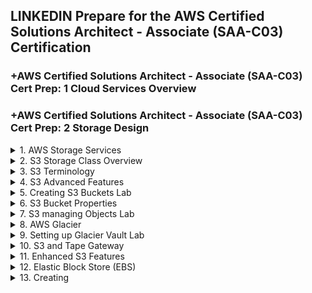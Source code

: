 
## LINKEDIN Prepare for the AWS Certified Solutions Architect - Associate (SAA-C03) Certification

### +AWS Certified Solutions Architect - Associate (SAA-C03) Cert Prep: 1 Cloud Services Overview

### +AWS Certified Solutions Architect - Associate (SAA-C03) Cert Prep: 2 Storage Design

<details>
<summary>1. AWS Storage Services </summary>

# AWS Storage Services

AWS offers a variety of storage services, requiring understanding to choose the right ones.

- Simple Storage Service (S3)
- Glacier
- CloudFront
- Elastic Block Store (EBS)
- The Storage Gateway 
- The Snow Family
- Databases

## Simple Storage Service (S3)

- Simple Storage Service (S3) is a primary service for general storage needs.
- It was one of the first storage services that Amazon ever offered with AWS.
- File storage, akin to S3 object storage, deals with objects or chunks of information.
- With file storage, we're dealing with objects, or chunks of information.
- AWS uses something similar to file storage with S3 called object storage, so they treat a file like an object.
- File storage is used all the time on our local networks with NAS devices. So, if you've ever connected a network-attached-storage device to your network, even at home, and you put files on there, you are using file-based storage.
- Now, within that NAS device, you don't actually access it at the allocation vector level, or the block or sector level. Instead, you're dealing with it as a file, or in S3 terminology, as an object.

## Glacier

- Glacier is suitable for archiving large amounts of data not frequently accessed.
- Glacier is for that archival data, someplace to put a large amount of data that you want to keep for a long time, but you're not necessarily worried about accessing it frequently or instantly.

## CloudFront

- CloudFront optimizes content delivery by caching data near users.
- CloudFront is about getting the stuff close to your users.
- It is simply making sure that web information, this kind of data that's accessed frequently by your website visitors, is cached at an Edge location that's near the customer.

## Elastic Block Store (EBS)

- Elastic Block Store (EBS) provides fast block-level access for instances.
- Block storage, used with EBS, offers data access similar to local hard drives.
- Elastic Block Store is the best storage solution to use for your instances when you want those instances to have very fast block-level access rather than object-level access. S3 is object level.
- It's used on local networks all the time. We use it with ISCSI; internet SCSI, or Fiber channel, et cetera. These are done to connect to storage area networks usually.
- Basically, what we're doing is, across the network, being able to get access to data in a similar way we do to local hard drives.
- AWS can use block storage with virtual machines within the AWS Cloud when you use Elastic Block Store, or EBS.

## The Storage Gateway 

- The Storage Gateway enables accessing cloud storage as if it's local.
- It is basically an appliance that you put on your local network, either a software appliance or a hardware appliance, that acts as a VPN connection into the Amazon Cloud so that you can access your storage as if it's local storage.

## The Snow Family

- The Snow Family assists in migrating massive data to the cloud.
- It is a collection of really three primary products that can be used in order to migrate data from your local data stores into the cloud when you have massive amounts of data that you need to move.

## Databases

- Databases also serve as storage solutions.

# Factors to consider when choosing a Storage Service:

- Consider factors like size, performance, and cost when selecting a storage service.
- Performance includes both access speed and the time it takes for data retrieval.
- Balance performance requirements with cost considerations; Glacier offers cost savings but delayed access.
- Choose storage services based on the urgency of data access and budget constraints.

# #END</details>

<details>
<summary>2. S3 Storage Class Overview </summary>

# S3 Storage Class Overview

- S3 is an AWS storage service focused on object storage.
- Objects are stored within buckets, which can hold files or any data chunks.
- Objects are automatically distributed across at least three Availability Zones for redundancy, except for the 1A class which uses only one zone for lower cost but reduced availability.
- S3 supports encryption and automatic data classification.
- Data classification aids in security and management tasks such as moving data to Glacier based on usage patterns.
- AWS enables direct big data analytics against data stored in S3 buckets without the need for database migration.
- S3 primarily offers object storage, not file storage.
- Different classes of S3 storage provide varying levels of availability and cost.
- Choose the appropriate method for data ingestion based on requirements and constraints.

# Getting Data into S3

## AWS APIs

- AWS APIs allow direct integration into applications for uploading data.

## Amazon Direct Connect

- Amazon Direct Connect establishes VPN connections for data transfer.

## Storage Gateway

- Storage Gateway synchronizes or replicates local data with S3.

## Kinesis Firehose

- Kinesis Firehose facilitates analytical data transfer to S3.

## Transfer Acceleration

- Transfer Acceleration speeds up data uploads globally but at increased cost.

## The Snow Family

- Snowball, Snowball Edge, and Snowmobile offer scalable solutions for data migration.
- Snowmobile is a large trailer capable of storing exabytes of data.
- Snowball Edge can run instances for analytics on-premises before transferring data to AWS.

![image](https://github.com/omeatai/src-aws/assets/32337103/74d73bd8-81bc-4d21-a445-4d92d99aac10)

# #END</details>

<details>
<summary>3. S3 Terminology </summary>

# S3 Terminology

- Buckets: Containers for storing objects in S3, with a default limit per AWS account.
- Regions: Geographic locations where buckets are created, affecting data accessibility and latency.
- Objects: Data stored within buckets, similar to files, but can also include structured data.
- Keys: Logical names of objects within buckets, analogous to file names.
- Object URLs: Unique URLs assigned to each object for internet access.
- Eventual Consistency: Objects may take some time to replicate across availability zones, leading to eventual consistency.
- Static Website Hosting: S3 is suitable for hosting static websites due to quick access and URL accessibility.

# S3 Operations:
- Creating and deleting buckets.
- Writing, reading, and deleting objects.
- Managing object properties.
- Listing keys in buckets.
 
# REST Interface (API):
- Represents S3's API for programming access.
- Utilizes CRUD operations (Create, Read, Update, Delete) mapped to HTTP methods (PUT, POST, GET, DELETE).
- Important for developers but less emphasized in architect or designer certifications.

# #END</details>

<details>
<summary>4. S3 Advanced Features </summary>

# S3 Advanced Features

## Prefixes and Delimiters:

- Used for organizing data within S3 buckets, resembling folder structures.
- Prefixes are strings of characters indicating hierarchy, while delimiters separate prefixes.

## Storage Classes:

- Different options for storing data in S3, including S3 Standard, S3 Infrequent Access, S3 Reduced Redundancy Storage, and Glacier.
- Vary in availability, redundancy, and cost.

![image](https://github.com/omeatai/src-aws/assets/32337103/8347fdc8-d31f-4829-a434-0d81d08d7dcc)

## Object Lifecycle Management:

- Automates the transition of objects between different storage classes over time based on predefined rules.
- Helps optimize costs by moving data to the most suitable storage class as per its usage pattern.

## Encryption:

- Server-side Encryption: AWS encrypts objects after upload and decrypts them upon access automatically.
- Client-side Encryption: Objects are encrypted locally before upload, ensuring security during transit.

## Versioning:

- Enables the storage of multiple versions of objects within S3 buckets.
- Once enabled, cannot be disabled, but can be suspended to prevent new versions from being created.

## Additional Features:

- Multifactor Authentication Delete (MFA Delete): Requires additional authentication (e.g., code sent to phone) to delete objects, enhancing security.
- Multipart Upload: Accelerates uploads of large files by splitting them into multiple parts for faster transmission and reassembly.
- Range GETs: Allows retrieval of specific portions of large files within S3 objects.
- Cross-Region Replication: Replicates data between S3 buckets in different AWS regions to ensure data durability and availability.
- Logging and Event Notifications: Logs actions performed on buckets and sends notifications for specified events, facilitating monitoring and management.
- Understanding these advanced features is crucial for effectively managing and optimizing S3 storage for various use cases and cost-efficiency.

# #END</details>

<details>
<summary>5. Creating S3 Buckets Lab </summary>

# Creating S3 Buckets Lab

- Everything related to Amazon S3 can be managed through the GUI interface of the AWS Management Console.

## Creating a Bucket:

- Navigate to the S3 management console.
- Click on "Create Bucket".
- Choose a DNS compliant bucket name, ensuring uniqueness globally across all of Amazon S3.
- Configure properties such as versioning, logging, tags, encryption, and access permissions.
- Review the settings and create the bucket.

## Bucket Properties:

- After creating the bucket, explore its properties, including options like versioning, server access logs, static website hosting, object-level logging, default encryption, tags, and more.
- Properties can be configured both during the creation process and afterward.

## Versioning:

- Enable versioning to store multiple versions of objects in the bucket.
- Once enabled, versioning cannot be disabled; it can only be suspended.

## Conclusion:

- Basic process of creating an S3 bucket involves choosing a unique name, configuring properties, and reviewing settings before creation.
- Further customization options include exploring bucket properties and enabling features like versioning for data management and security.

## Lab

![image](https://github.com/omeatai/src-aws/assets/32337103/3a2ce10b-a4e5-4793-8b7b-5819e9c01669)
![image](https://github.com/omeatai/src-aws/assets/32337103/4cf9ef63-9e59-44ab-8801-755382a519af)
![image](https://github.com/omeatai/src-aws/assets/32337103/b10d28ec-12b6-4bb0-a573-2ca2b79a2bb0)
![image](https://github.com/omeatai/src-aws/assets/32337103/b864b0f6-d911-4382-b5e9-7807a2d0eb60)
![image](https://github.com/omeatai/src-aws/assets/32337103/a3250eaa-147b-4e2d-9dc3-b2ec53e1c33a)
![image](https://github.com/omeatai/src-aws/assets/32337103/244157b4-9477-4878-a07a-56b048eb6f8c)
![image](https://github.com/omeatai/src-aws/assets/32337103/53e0b407-8933-4416-8c81-81c6e88298df)
![image](https://github.com/omeatai/src-aws/assets/32337103/86c681e9-f71c-4a57-a0a6-8fea87b5fb0e)
![image](https://github.com/omeatai/src-aws/assets/32337103/bc2b0e52-37bd-4c70-82b4-3dc6104e93a7)
![image](https://github.com/omeatai/src-aws/assets/32337103/c13b7c2a-412b-42f9-b13b-1fb3d8e60254)
![image](https://github.com/omeatai/src-aws/assets/32337103/28356447-5458-4e83-8fe0-5e9733167da8)
![image](https://github.com/omeatai/src-aws/assets/32337103/7df4a408-05c0-4388-abcb-76a202b0b7a2)

# #END</details>

<details>
<summary>6. S3 Bucket Properties </summary>

# S3 Bucket Properties

## Static Web Hosting:

- Allows hosting a static website within an S3 bucket by uploading HTML, image, and audio files.
- Can be enabled through the S3 management console, providing a URL for accessing the website.
- Consider using DNS redirection for a friendlier URL.

## Encryption:

- Two options available: AES and KMS.
- AES: Keys managed fully by AWS, simpler setup.
- KMS: Keys managed through Key Management Service, offering more management flexibility.
- Both options provide server-side encryption for stored objects.
  
## Tags:
- Customizable metadata for organizing and managing buckets.
- Useful for categorizing buckets based on departments, purposes, etc.

## Permissions:

- Managed at both bucket and object levels.
- Bucket-level permissions inherited by objects.
- Account permissions: Control access for the AWS account.
- Public access: Allows anonymous access with specified permissions (listing, reading, writing).
- Bucket policy: JSON-based policy for fine-grained access control.
- CORS (Cross-Origin Resource Sharing): Used for web application frameworks.

## Management:
- Lifecycle rules: Automate transitions and expiration of objects based on specified criteria (prefixes, tags, storage class transitions, expiration).
- Replication: Cross-region replication for redundancy and disaster recovery.
- Analytics, metrics, and inventory: Monitoring and analysis tools for bucket management.

## Conclusion:

- S3 bucket properties play a crucial role in managing objects effectively.
- Options include hosting static websites, encryption, tagging, permissions management, and lifecycle rules.
- Understanding and configuring these properties ensures efficient and secure storage and access of objects within S3 buckets.

## POLICY JSON DOCUMENT

```json
{
  "Version": "2012-10-17",
  "Statement": [
    {
      "Sid": "Stmt1710784997612",
      "Action": "s3:*",
      "Effect": "Allow",
      "Resource": "arn:aws:s3:::marketing-omeatai"
    }
  ]
}
```

## [https://awspolicygen.s3.amazonaws.com/policygen.html](https://awspolicygen.s3.amazonaws.com/policygen.html)

![image](https://github.com/omeatai/src-aws/assets/32337103/dbca9abe-064d-40e1-9ee7-ce7a94902147)

# #END</details>

<details>
<summary>7. S3 managing Objects Lab </summary>

# S3 managing Objects Lab

## Creating Folders:

- Folders in S3 are simulated using prefixes and delimiters.
- You can create "folders" through the S3 management console.
- Despite being called folders, they are actually objects displayed as folders.

## Uploading Files:

- Use the "Upload" button to add files to the bucket.
- Files can be uploaded individually or in bulk.
- Permissions and properties can be configured during the upload process.

## File Properties:

- Properties of uploaded files include encryption, tags, and permissions.
- Tags can be used for lifecycle management and organization.

## Object Management:

- Objects can be managed individually, including actions like download, rename, delete, etc.
- Permissions can be set for each object separately.

## Versioning:

- Versioning can be enabled for the bucket.
- Uploading a new version of a file preserves previous versions.
- Deleted files are marked for deletion but can be recovered.
- Features like versioning, folder creation, and object management enhance flexibility and control.
- S3 provides robust options for organizing, securing, and managing data, surpassing simple file storage solutions like Dropbox.

## Lab

<img width="1093" alt="image" src="https://github.com/omeatai/src-aws/assets/32337103/7be01e0b-a236-413e-a8ce-0ef8f4aaea92">
<img width="1097" alt="image" src="https://github.com/omeatai/src-aws/assets/32337103/81faeebb-ad4b-4f96-a4ad-4f5ee464d7b5">
<img width="1094" alt="image" src="https://github.com/omeatai/src-aws/assets/32337103/48ef1440-235f-47c8-9b43-b6f3c55e1aa0">
<img width="1091" alt="image" src="https://github.com/omeatai/src-aws/assets/32337103/f2bf3d2f-192b-4313-9a61-cb2cfed3d900">
<img width="1100" alt="image" src="https://github.com/omeatai/src-aws/assets/32337103/88c9310b-8315-496b-8ed7-8084d2172772">
<img width="1095" alt="image" src="https://github.com/omeatai/src-aws/assets/32337103/4edef75c-ddbe-4a4f-802f-85348fdface3">
<img width="1096" alt="image" src="https://github.com/omeatai/src-aws/assets/32337103/91a3a259-cacd-4e8f-968c-52b77586ca49">
<img width="1097" alt="image" src="https://github.com/omeatai/src-aws/assets/32337103/6f66875d-9347-4225-b4a6-be8d9056f30d">
<img width="1095" alt="image" src="https://github.com/omeatai/src-aws/assets/32337103/6da14c77-b299-4c2b-90e9-117c194cfba0">

# #END</details>

<details>
<summary>8. AWS Glacier </summary>

# AWS Glacier

## Glacier Overview:

- Glacier is an archival data storage solution provided by AWS.
- Designed for storing data that is not frequently accessed, often referred to as "cold data."
- Offers significantly lower storage costs compared to active storage solutions.
- Provides three access methods: expedited (3-5 minutes), standard (3-5 hours), and bulk (5-12 hours), with varying costs.

## Integration with S3:

- Glacier can be integrated with Amazon S3 as a storage class.
- S3 cold data can be automatically moved to Glacier using lifecycle rules.

## Data Import:

- Snow devices can be used to import large amounts of data into Glacier.
- Storage Gateways provide connectivity to Glacier for backup and archiving purposes.
  
## Key Concepts:

- Archives: Data stored in Glacier, analogous to objects in S3.
- Vaults: Containers used to store archives, replacing buckets in S3.
- Vault Locks: Security measures to restrict access to vaults and prevent unauthorized retrieval.
  
## Data Retrieval:

- Up to 5% of data retrieval is free each month, without rollover.
- Vaults can be configured to limit retrieval costs and control access to data.
- Decision-making processes should be established to ensure cost-effective use of Glacier, especially for large data retrievals.

## Conclusion:

- Glacier offers a cost-effective solution for storing archival data.
- Proper planning and management are essential to optimize costs and control access to data.

# #END</details>

<details>
<summary>9. Setting up Glacier Vault Lab </summary>

# Setting up Glacier Vault Lab 

## Creating a Glacier Vault:

- Navigate to the Glacier Management Console within the AWS Services Interface.
- Choose "Create Vault" to begin setting up a new vault.
- Select the AWS region where the vault will be located.
- Provide a name for the vault, such as "My Archive Vault," and proceed to the next step.

## Event Notifications:

- Decide whether to enable event notifications for the vault.
- Options include creating a new SNS topic, using an existing SNS topic, or not enabling notifications.

## Review and Submission:

- Review the summary of vault configuration.
- Click "Submit" to create the vault.

## Vault Management:

- Once the vault is created, view information about the vault, including its region, creation date, ARN, and status.
- Configure permissions, vault locks, and tags for the vault as needed.

## Data Storage and Retrieval:

- Upload files to the vault using various methods, such as Storage Gateway, application APIs, or the command-line interface.
- Define retrieval policies for the vault, including options like free tier only, max retrieval rate, or no retrieval limit.
- After setting up the vault and configuring its properties, users can begin storing data in Glacier, where files are referred to as archives.

## Lab

<img width="1100" alt="image" src="https://github.com/omeatai/src-aws/assets/32337103/e8b6217d-0bf4-40b6-98e5-72511fcbc481">
<img width="1093" alt="image" src="https://github.com/omeatai/src-aws/assets/32337103/824876df-972b-4020-a321-4e417b893157">
<img width="1101" alt="image" src="https://github.com/omeatai/src-aws/assets/32337103/c6dc4010-c064-43a0-abec-8d78f48036ed">
<img width="1102" alt="image" src="https://github.com/omeatai/src-aws/assets/32337103/cd8db0ca-03ee-405a-a95b-fc6717194d91">
<img width="1099" alt="image" src="https://github.com/omeatai/src-aws/assets/32337103/7794a22d-4c2f-4e65-94c1-b7cb2ce20db3">
<img width="1101" alt="image" src="https://github.com/omeatai/src-aws/assets/32337103/5b3f2a80-4751-43cb-8e67-1880be424dc8">
<img width="1091" alt="image" src="https://github.com/omeatai/src-aws/assets/32337103/c839e20e-8978-45dc-b010-117d8dcbd006">
<img width="1093" alt="image" src="https://github.com/omeatai/src-aws/assets/32337103/fb353138-8c82-44ad-8498-cef8112ad10e">
<img width="1101" alt="image" src="https://github.com/omeatai/src-aws/assets/32337103/b4c8f931-870e-4582-b9d0-4c3bf2b23f87">
<img width="1097" alt="image" src="https://github.com/omeatai/src-aws/assets/32337103/41c28e6c-5e1e-40f7-81e4-91c6f07ae6e9">
<img width="1101" alt="image" src="https://github.com/omeatai/src-aws/assets/32337103/cb5db2aa-4df4-4bf3-8835-976288e69cc0">

# #END</details>

<details>
<summary>10. S3 and Tape Gateway </summary>

# S3 and Tape Gateway

## Introduction to Tape Gateway:

- Despite technological advancements, tape backups are still prevalent in many systems.
- AWS offers the Tape Gateway service to facilitate tape backups and integrates it with S3 and other applications.

## Finding the Tape Gateway:

- Access the Tape Gateway through the Storage Gateway section of the AWS Management Console.
- Tape Gateway is one of the sub-components alongside File and Volume Gateways.

## Setting Up Tape Gateway:

- Choose the Tape Gateway option and proceed with setup, selecting the host platform (usually an EC2 instance) and configuring endpoint accessibility.
- Depending on whether it's for EC2 instances or outside servers, choose between a publicly-accessible endpoint or one accessible within the VPC.

## Virtual Tape Library (VTL):

- Upon setup, the Tape Gateway creates a Virtual Tape Library (VTL), which is a collection of virtual tapes.
- Virtual tapes are stored as objects in an S3 bucket, not as physical tapes.

## Integration with Amazon Glacier Deep Archive:

- Virtual tape libraries stored in S3 buckets can be configured with Glacier Deep Archive storage class.
- Glacier Deep Archive offers very low-cost storage suitable for long-term archival purposes.
- Access to data stored in Glacier Deep Archive is restricted, similar to accessing data on physical tapes, requiring advance notice.
- Tape Gateway enables tape backups for systems requiring them, with virtual tapes stored in S3 buckets and offering cost-effective storage with Glacier Deep Archive.

<img width="1105" alt="image" src="https://github.com/omeatai/src-aws/assets/32337103/3c21fe27-c96b-4dfe-aae2-4366dc4dab37">
<img width="1091" alt="image" src="https://github.com/omeatai/src-aws/assets/32337103/d8feed04-ec83-411a-9d2f-cd56a3cc8730">
<img width="1092" alt="image" src="https://github.com/omeatai/src-aws/assets/32337103/13867705-8238-48e2-8b75-3bc7d0ba38a5">
<img width="1090" alt="image" src="https://github.com/omeatai/src-aws/assets/32337103/446dcee5-b78f-4be3-8278-14120a3ce48c">
<img width="1094" alt="image" src="https://github.com/omeatai/src-aws/assets/32337103/3406be8a-1276-4e22-a035-5d4e8daf456d">
<img width="1089" alt="image" src="https://github.com/omeatai/src-aws/assets/32337103/351b1297-2d54-4ea6-ba9b-89ef8e0b349f">
<img width="1090" alt="image" src="https://github.com/omeatai/src-aws/assets/32337103/75b2b064-cf32-4237-9bac-d7da848952fb">

# #END</details>

<details>
<summary>11. Enhanced S3 Features </summary>

# Enhanced S3 Features

## Introduction to Enhanced S3 Features:

- AWS provides advanced features for S3 to improve file management and cost optimization.
- These features include object locking, intelligent tiering, and batch processing.

## Intelligent Tiering:

- Accessible through the AWS Management Console under S3 buckets' lifecycle rules.
- Allows automatic transition of objects to lower-cost storage tiers based on predefined rules.
- Users can specify transition conditions, such as transitioning to Glacier storage after a certain number of days.

## Object Locking:

- Enables "write once, read many" (WORM) functionality, preventing modification of stored objects after creation.
- Object locking must be enabled during bucket creation or via AWS customer service if not done initially.
- Accessed through the AWS Management Console by enabling object lock during bucket creation and then applying it to individual objects within the bucket.

## Batch Processing:

- Facilitates automated operations on objects within S3 buckets.
- Accessed through the AWS Management Console under the "Batch Operations" section.
- Users create jobs based on manifests containing lists of objects and define actions to be performed, such as moving, deleting, or changing properties of objects.
- Enhanced S3 features provide users with advanced management capabilities, including cost-effective storage with intelligent tiering, data protection with object locking, and automated file management through batch processing.'

<img width="1098" alt="image" src="https://github.com/omeatai/src-aws/assets/32337103/84797147-042c-41a0-9e1c-5f47dfbc8ee6">
<img width="1093" alt="image" src="https://github.com/omeatai/src-aws/assets/32337103/e38260ba-3893-48c9-90b1-0774b6b6ab88">
<img width="1093" alt="image" src="https://github.com/omeatai/src-aws/assets/32337103/e0e12ab7-db58-43e8-9a1c-9e28def1fe0d">
<img width="1095" alt="image" src="https://github.com/omeatai/src-aws/assets/32337103/accc6900-1a36-438b-a900-e0a1f7294e75">
<img width="1089" alt="image" src="https://github.com/omeatai/src-aws/assets/32337103/ad9c5dc6-9ee0-4be3-85e1-f308d4af29f7">
<img width="1096" alt="image" src="https://github.com/omeatai/src-aws/assets/32337103/5563a62a-aebf-460d-be86-a510ed3c620a">
<img width="1093" alt="image" src="https://github.com/omeatai/src-aws/assets/32337103/b248ea05-b98d-4cf4-90a8-b3e62649c86c">
<img width="1095" alt="image" src="https://github.com/omeatai/src-aws/assets/32337103/02d6c70d-0115-4d6d-82dc-8b7188476514">
<img width="1092" alt="image" src="https://github.com/omeatai/src-aws/assets/32337103/e7b36f89-67c9-40bf-8bf5-a8946078c75b">
<img width="1096" alt="image" src="https://github.com/omeatai/src-aws/assets/32337103/bd45fdea-c371-4736-b426-213b61280b7b">
<img width="1094" alt="image" src="https://github.com/omeatai/src-aws/assets/32337103/d31033f2-273d-4ae3-a36b-574b9d26f176">
<img width="1093" alt="image" src="https://github.com/omeatai/src-aws/assets/32337103/696bd605-5c11-4254-a909-4564505eab32">
<img width="1092" alt="image" src="https://github.com/omeatai/src-aws/assets/32337103/e6a5d704-0d6b-407c-a784-4970cea289e6">
<img width="1095" alt="image" src="https://github.com/omeatai/src-aws/assets/32337103/0c48549b-2dba-4323-a10b-77df92a28d52">
<img width="1094" alt="image" src="https://github.com/omeatai/src-aws/assets/32337103/44a91329-384f-46b3-839a-772daccf58d1">
<img width="1096" alt="image" src="https://github.com/omeatai/src-aws/assets/32337103/69f9dffa-0a3e-4a5a-80bd-a13136587689">
<img width="1095" alt="image" src="https://github.com/omeatai/src-aws/assets/32337103/673d8fc5-3868-4437-a324-e16845b9fb34">
<img width="1094" alt="image" src="https://github.com/omeatai/src-aws/assets/32337103/ea16495b-758d-40bf-ae17-aa89e5eeb603">
<img width="1097" alt="image" src="https://github.com/omeatai/src-aws/assets/32337103/d50d0007-1c6e-4782-a65d-2de034f3188a">
<img width="1096" alt="image" src="https://github.com/omeatai/src-aws/assets/32337103/5e2aae15-7f4b-4e52-aaab-27f8c9e55472">
<img width="1093" alt="image" src="https://github.com/omeatai/src-aws/assets/32337103/35a57e7d-f372-4b0f-aaf0-584c9d41a370">
<img width="1094" alt="image" src="https://github.com/omeatai/src-aws/assets/32337103/7fe5be29-b33e-4820-b78e-9c19db6f40fc">
<img width="1090" alt="image" src="https://github.com/omeatai/src-aws/assets/32337103/368dc18b-8a8d-41ef-a480-7a044f74c233">

# #END</details>

<details>
<summary>12. Elastic Block Store (EBS) </summary>

# Elastic Block Store (EBS)

## Introduction to Elastic Block Store (EBS):

- EBS is a storage technology in AWS used for storing data in instances, analogous to local hard drives in computers.
- Instances in AWS, which are virtual machines, require storage for data, and EBS provides this capability.

## Types of EBS Volumes:

### Magnetic Volumes:

- Lowest cost option.
- Slowest performance compared to other types.

### SSD (Solid State Drive) Volumes:

- Faster performance compared to magnetic volumes.
- Offers two main types: General Purpose SSD and Provisioned IOPS SSD.

### General Purpose SSD:

- Provides a baseline performance level suitable for most applications.

### Provisioned IOPS SSD:

- Offers higher performance with a guaranteed level of IOPS (Input/Output Operations Per Second).
- Necessary when needing 10,000 or more IOPS.

## Optimization and Management of EBS:

### EBS-Optimized Instances:

- Required to fully utilize the performance capabilities of SSD storage.
- Ensures that the instance's network bandwidth is dedicated to EBS I/O.
  
### Snapshotting:

- Used for data recovery and duplication.
- Snapshots can be restored to bring an EBS volume back to a previous state or duplicated to create identical volumes for multiple instances.

### Volume Recovery:

- Involves attaching volumes from one instance to another for data access and recovery, similar to plugging in an external hard drive.

### Encryption:
- Provides volume-level encryption to protect data stored on EBS volumes.
- Ensures data security and compliance with regulations.

## Conclusion:

- EBS offers various types of volumes catering to different performance requirements and cost considerations.
- Snapshotting, volume recovery, and encryption are essential features for optimizing and managing EBS volumes effectively in AWS environments.

# #END</details>

<details>
<summary>13. Creating  </summary>

# Creating

```x

```

```x

```

```x

```

```x

```

```x

```

```x

```

# #END</details>

